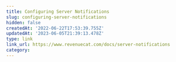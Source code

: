 ```yaml
---
title: Configuring Server Notifications
slug: configuring-server-notifications
hidden: false
createdAt: '2022-06-22T17:53:39.755Z'
updatedAt: '2023-06-05T21:39:13.478Z'
type: link
link_url: https://www.revenuecat.com/docs/server-notifications
category: 
---
```

